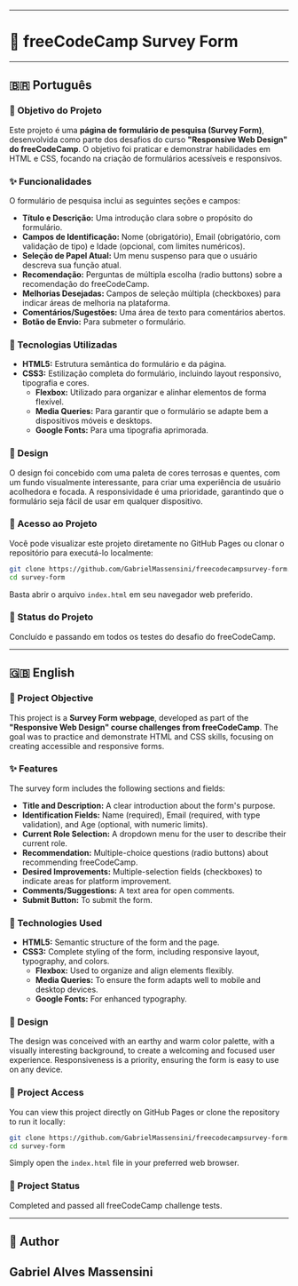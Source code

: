 -----

# 📝 freeCodeCamp Survey Form

-----

## 🇧🇷 Português

### 🎯 Objetivo do Projeto

Este projeto é uma **página de formulário de pesquisa (Survey Form)**, desenvolvida como parte dos desafios do curso **"Responsive Web Design" do freeCodeCamp**. O objetivo foi praticar e demonstrar habilidades em HTML e CSS, focando na criação de formulários acessíveis e responsivos.

### ✨ Funcionalidades

O formulário de pesquisa inclui as seguintes seções e campos:

  * **Título e Descrição:** Uma introdução clara sobre o propósito do formulário.
  * **Campos de Identificação:** Nome (obrigatório), Email (obrigatório, com validação de tipo) e Idade (opcional, com limites numéricos).
  * **Seleção de Papel Atual:** Um menu suspenso para que o usuário descreva sua função atual.
  * **Recomendação:** Perguntas de múltipla escolha (radio buttons) sobre a recomendação do freeCodeCamp.
  * **Melhorias Desejadas:** Campos de seleção múltipla (checkboxes) para indicar áreas de melhoria na plataforma.
  * **Comentários/Sugestões:** Uma área de texto para comentários abertos.
  * **Botão de Envio:** Para submeter o formulário.

### 🚀 Tecnologias Utilizadas

  * **HTML5:** Estrutura semântica do formulário e da página.
  * **CSS3:** Estilização completa do formulário, incluindo layout responsivo, tipografia e cores.
      * **Flexbox:** Utilizado para organizar e alinhar elementos de forma flexível.
      * **Media Queries:** Para garantir que o formulário se adapte bem a dispositivos móveis e desktops.
      * **Google Fonts:** Para uma tipografia aprimorada.

### 🎨 Design

O design foi concebido com uma paleta de cores terrosas e quentes, com um fundo visualmente interessante, para criar uma experiência de usuário acolhedora e focada. A responsividade é uma prioridade, garantindo que o formulário seja fácil de usar em qualquer dispositivo.

### 🔗 Acesso ao Projeto

Você pode visualizar este projeto diretamente no GitHub Pages ou clonar o repositório para executá-lo localmente:

```bash
git clone https://github.com/GabrielMassensini/freecodecampsurvey-form.git
cd survey-form
```

Basta abrir o arquivo `index.html` em seu navegador web preferido.

### 🌟 Status do Projeto

Concluído e passando em todos os testes do desafio do freeCodeCamp.

-----

## 🇬🇧 English

### 🎯 Project Objective

This project is a **Survey Form webpage**, developed as part of the **"Responsive Web Design" course challenges from freeCodeCamp**. The goal was to practice and demonstrate HTML and CSS skills, focusing on creating accessible and responsive forms.

### ✨ Features

The survey form includes the following sections and fields:

  * **Title and Description:** A clear introduction about the form's purpose.
  * **Identification Fields:** Name (required), Email (required, with type validation), and Age (optional, with numeric limits).
  * **Current Role Selection:** A dropdown menu for the user to describe their current role.
  * **Recommendation:** Multiple-choice questions (radio buttons) about recommending freeCodeCamp.
  * **Desired Improvements:** Multiple-selection fields (checkboxes) to indicate areas for platform improvement.
  * **Comments/Suggestions:** A text area for open comments.
  * **Submit Button:** To submit the form.

### 🚀 Technologies Used

  * **HTML5:** Semantic structure of the form and the page.
  * **CSS3:** Complete styling of the form, including responsive layout, typography, and colors.
      * **Flexbox:** Used to organize and align elements flexibly.
      * **Media Queries:** To ensure the form adapts well to mobile and desktop devices.
      * **Google Fonts:** For enhanced typography.

### 🎨 Design

The design was conceived with an earthy and warm color palette, with a visually interesting background, to create a welcoming and focused user experience. Responsiveness is a priority, ensuring the form is easy to use on any device.

### 🔗 Project Access

You can view this project directly on GitHub Pages or clone the repository to run it locally:

```bash
git clone https://github.com/GabrielMassensini/freecodecampsurvey-form.git
cd survey-form
```

Simply open the `index.html` file in your preferred web browser.

### 🌟 Project Status

Completed and passed all freeCodeCamp challenge tests.

-----

## 👤 Author

**Gabriel Alves Massensini**
-----
